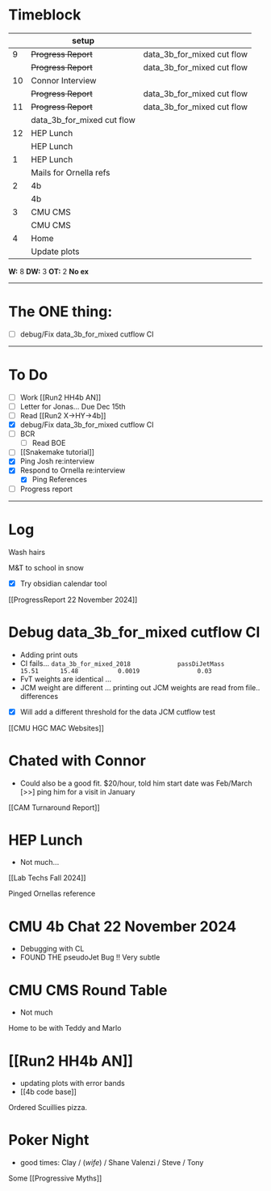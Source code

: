 # Timeblock

|     | setup                      |                            |
| --- | -------------------------- | -------------------------- |
| 9   | ~~Progress Report~~        | data_3b_for_mixed cut flow |
|     | ~~Progress Report~~        | data_3b_for_mixed cut flow |
| 10  | Connor Interview           |                            |
|     | ~~Progress Report~~        | data_3b_for_mixed cut flow |
| 11  | ~~Progress Report~~        | data_3b_for_mixed cut flow |
|     | data_3b_for_mixed cut flow |                            |
| 12  | HEP Lunch                  |                            |
|     | HEP Lunch                  |                            |
| 1   | HEP Lunch                  |                            |
|     | Mails for Ornella refs     |                            |
| 2   | 4b                         |                            |
|     | 4b                         |                            |
| 3   | CMU CMS                    |                            |
|     | CMU CMS                    |                            |
| 4   | Home                       |                            |
|     | Update plots               |                            |

**W:** 8 
**DW:** 3 
**OT:** 2
**No ex**

---
# The ONE thing: 
- [ ] debug/Fix data_3b_for_mixed cutflow CI

---
# To Do

- [ ] Work [[Run2 HH4b AN]]
- [ ] Letter for Jonas... Due Dec 15th
- [ ]  Read [[Run2 X->HY->4b]]
- [x] debug/Fix data_3b_for_mixed cutflow CI
- [ ]  BCR
	- [ ] Read BOE
- [ ] [[Snakemake tutorial]] 
- [x] Ping Josh re:interview
- [x] Respond to Ornella re:interview
	- [x] Ping References
- [ ] Progress report

---
# Log


Wash hairs 

M&T to school in snow

- [x] Try obsidian calendar tool

[[ProgressReport 22 November 2024]]

# Debug data_3b_for_mixed cutflow CI
- Adding print outs
- CI fails... 
`data_3b_for_mixed_2018             passDiJetMass       15.51      15.48           0.0019                0.03`
- FvT weights are identical ...
- JCM weight are different ... printing out JCM weights are read from file.. differences
- [x]  Will add a different threshold for the data JCM cutflow test



[[CMU HGC MAC Websites]]


# Chated with Connor
- Could also be a good fit. $20/hour, told him start date was Feb/March
 [>>] ping him for a visit in January 

[[CAM Turnaround Report]]

# HEP Lunch
- Not much... 

[[Lab Techs Fall 2024]]

Pinged Ornellas reference

# CMU 4b Chat 22 November 2024
- Debugging with CL
- FOUND THE pseudoJet Bug !! Very subtle


# CMU CMS Round Table
- Not much


Home to be with Teddy and Marlo


# [[Run2 HH4b AN]]
- updating plots with error bands
- [[4b code base]]


Ordered Scuillies pizza.

# Poker Night
- good times: Clay /  (_wife_) / Shane Valenzi / Steve / Tony 

Some [[Progressive Myths]]